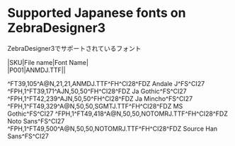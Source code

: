 # Supported Japanese fonts on ZebraDesigner3 
 ZebraDesigner3でサポートされているフォント



|SKU|File name|Font Name| </br>
|P001|ANMDJ.TTF||


^FT39,105^A@N,21,21,ANMDJ.TTF^FH\^CI28^FDZ Andale J^FS^CI27
^FPH,1^FT39,171^AJN,50,50^FH\^CI28^FDZ Ja Gothic^FS^CI27
^FPH,1^FT42,239^AJN,50,50^FH\^CI28^FDZ Ja  Mincho^FS^CI27
^FPH,1^FT49,329^A@N,50,50,SGMTJ.TTF^FH\^CI28^FDZ MS Gothic^FS^CI27
^FPH,1^FT49,418^A@N,50,50,NOTOMRJ.TTF^FH\^CI28^FDZ Noto Sans^FS^CI27
^FPH,1^FT49,500^A@N,50,50,NOTOMRJ.TTF^FH\^CI28^FDZ Source Han Sans^FS^CI27


<table>